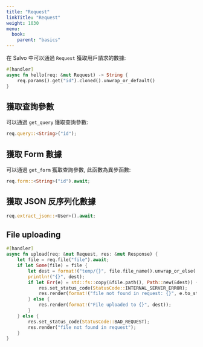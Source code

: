 ```yaml
---
title: "Request"
linkTitle: "Request"
weight: 1030
menu:
  book:
    parent: "basics"
---
```


在 Salvo 中可以通過 ```Request``` 獲取用戶請求的數據:

```rust
#[handler]
async fn hello(req: &mut Request) -> String {
    req.params().get("id").cloned().unwrap_or_default()
}
```

## 獲取查詢參數

可以通過 ```get_query``` 獲取查詢參數:

```rust
req.query::<String>("id");
```

## 獲取 Form 數據

可以通過 ```get_form``` 獲取查詢參數, 此函數為異步函數:

```rust
req.form::<String>("id").await;
```


## 獲取 JSON 反序列化數據

```rust
req.extract_json::<User>().await;
```

## File uploading

```rust
#[handler]
async fn upload(req: &mut Request, res: &mut Response) {
    let file = req.file("file").await;
    if let Some(file) = file {
        let dest = format!("temp/{}", file.file_name().unwrap_or_else(|| "file".into()));
        println!("{}", dest);
        if let Err(e) = std::fs::copy(&file.path(), Path::new(&dest)) {
            res.set_status_code(StatusCode::INTERNAL_SERVER_ERROR);
            res.render(format!("file not found in request: {}", e.to_string()));
        } else {
            res.render(format!("File uploaded to {}", dest));
        }
    } else {
        res.set_status_code(StatusCode::BAD_REQUEST);
        res.render("file not found in request");
    }
}
```